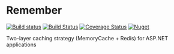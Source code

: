 Remember
========
[![Build status](https://img.shields.io/appveyor/ci/marcbarbosa/remember.svg?style=flat-square)](https://ci.appveyor.com/project/marcbarbosa/remember)
[![Build Status](https://img.shields.io/travis/marcbarbosa/remember.svg?style=flat-square)](https://travis-ci.org/marcbarbosa/remember)
[![Coverage Status](https://img.shields.io/coveralls/marcbarbosa/remember.svg?style=flat-square)](https://coveralls.io/r/marcbarbosa/remember?branch=master)
[![Nuget](https://img.shields.io/nuget/v/remember.svg?style=flat-square)](http://nuget.org/packages/remember)

Two-layer caching strategy (MemoryCache + Redis) for ASP.NET applications
